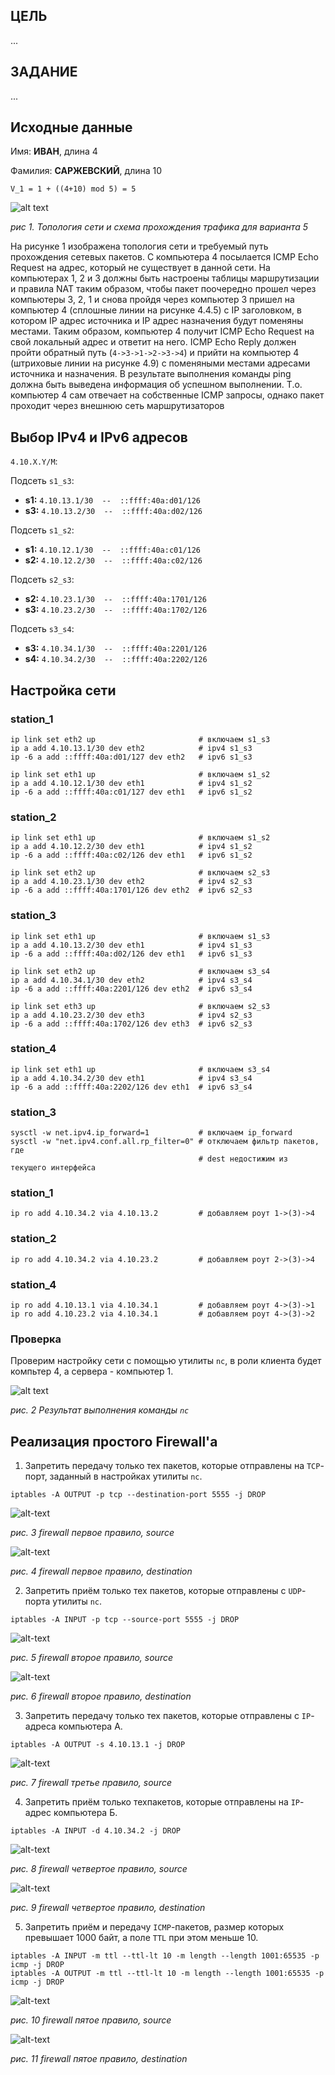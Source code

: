 ## ЦЕЛЬ
...

## ЗАДАНИЕ
...

## Исходные данные
Имя: **ИВАН**, длина 4

Фамилия: **САРЖЕВСКИЙ**, длина 10

`V_1 = 1 + ((4+10) mod 5) = 5`

![alt text](images/varik.png)

_рис 1. Топология сети и схема прохождения трафика для варианта 5_

На рисунке 1 изображена топология сети и требуемый путь прохождения сетевых пакетов. С компьютера 4 посылается ICMP Echo Request на адрес, который не существует в данной сети. На компьютерах 1, 2 и 3 должны быть настроены таблицы маршрутизации и правила NAT таким образом, чтобы пакет поочередно прошел через компьютеры 3, 2, 1 и снова пройдя через компьютер 3 пришел на компьютер 4 (сплошные линии на рисунке 4.4.5) с IP заголовком, в котором IP адрес источника и IP адрес назначения будут поменяны местами. Таким образом, компьютер 4 получит ICMP Echo Request на свой локальный адрес и ответит на него. ICMP Echo Reply должен пройти обратный путь (`4->3->1->2->3->4`) и прийти на компьютер 4 (штриховые линии на рисунке 4.9) с поменяными местами адресами источника и назначения. В результате выполнения команды ping должна быть выведена информация об успешном выполнении. Т.о. компьютер 4 сам отвечает на собственные ICMP запросы, однако пакет проходит через внешнюю сеть маршрутизаторов

## Выбор IPv4 и IPv6 адресов

`4.10.X.Y/M`:

Подсеть `s1_s3`:
* **s1:** `4.10.13.1/30  --  ::ffff:40a:d01/126`
* **s3:** `4.10.13.2/30  --  ::ffff:40a:d02/126`

Подсеть `s1_s2`:
* **s1:** `4.10.12.1/30  --  ::ffff:40a:c01/126`
* **s2:** `4.10.12.2/30  --  ::ffff:40a:c02/126`

Подсеть `s2_s3`:
* **s2:** `4.10.23.1/30  --  ::ffff:40a:1701/126`
* **s3:** `4.10.23.2/30  --  ::ffff:40a:1702/126`

Подсеть `s3_s4`:
* **s3:** `4.10.34.1/30  --  ::ffff:40a:2201/126`
* **s4:** `4.10.34.2/30  --  ::ffff:40a:2202/126`

## Настройка сети

### station_1
```
ip link set eth2 up                       # включаем s1_s3
ip a add 4.10.13.1/30 dev eth2            # ipv4 s1_s3
ip -6 a add ::ffff:40a:d01/127 dev eth2   # ipv6 s1_s3

ip link set eth1 up                       # включаем s1_s2
ip a add 4.10.12.1/30 dev eth1            # ipv4 s1_s2
ip -6 a add ::ffff:40a:c01/127 dev eth1   # ipv6 s1_s2
```

### station_2
```
ip link set eth1 up                       # включаем s1_s2
ip a add 4.10.12.2/30 dev eth1            # ipv4 s1_s2
ip -6 a add ::ffff:40a:c02/126 dev eth1   # ipv6 s1_s2

ip link set eth2 up                       # включаем s2_s3
ip a add 4.10.23.1/30 dev eth2            # ipv4 s2_s3
ip -6 a add ::ffff:40a:1701/126 dev eth2  # ipv6 s2_s3
```

### station_3
```
ip link set eth1 up                       # включаем s1_s3
ip a add 4.10.13.2/30 dev eth1            # ipv4 s1_s3
ip -6 a add ::ffff:40a:d02/126 dev eth1   # ipv6 s1_s3

ip link set eth2 up                       # включаем s3_s4
ip a add 4.10.34.1/30 dev eth2            # ipv4 s3_s4
ip -6 a add ::ffff:40a:2201/126 dev eth2  # ipv6 s3_s4

ip link set eth3 up                       # включаем s2_s3
ip a add 4.10.23.2/30 dev eth3            # ipv4 s2_s3
ip -6 a add ::ffff:40a:1702/126 dev eth3  # ipv6 s2_s3
```

### station_4
```
ip link set eth1 up                       # включаем s3_s4
ip a add 4.10.34.2/30 dev eth1            # ipv4 s3_s4
ip -6 a add ::ffff:40a:2202/126 dev eth1  # ipv6 s3_s4
```

### station_3
```
sysctl -w net.ipv4.ip_forward=1           # включаем ip_forward
sysctl -w "net.ipv4.conf.all.rp_filter=0" # отключаем фильтр пакетов, где
                                          # dest недостижим из текущего интерфейса
```

### station_1
```
ip ro add 4.10.34.2 via 4.10.13.2         # добавляем роут 1->(3)->4
```

### station_2
```
ip ro add 4.10.34.2 via 4.10.23.2         # добавляем роут 2->(3)->4
```

### station_4
```
ip ro add 4.10.13.1 via 4.10.34.1         # добавляем роут 4->(3)->1
ip ro add 4.10.23.2 via 4.10.34.1         # добавляем роут 4->(3)->2
```

### Проверка

Проверим настройку сети с помощью утилиты `nc`, в роли клиента будет
компьтер 4, а сервера - компьютер 1.

![alt text](images/first_task.png)

_рис. 2 Результат выполнения команды `nc`_

## Реализация простого Firewall'а

1. Запретить передачу только тех пакетов, которые отправлены на `TCP`-порт,
заданный в настройках утилиты `nc`.

```
iptables -A OUTPUT -p tcp --destination-port 5555 -j DROP
```

![alt-text](images/firewall_1_src.png)

_рис. 3 firewall первое правило, source_

![alt-text](images/firewall_1_dst.png)

_рис. 4 firewall первое правило, destination_

2. Запретить приём только тех пакетов, которые отправлены с `UDP`-порта утилиты `nc`.

```
iptables -A INPUT -p tcp --source-port 5555 -j DROP
```

![alt-text](images/firewall_2_src.png)

_рис. 5 firewall второе правило, source_

![alt-text](images/firewall_2_dst.png)

_рис. 6 firewall второе правило, destination_

3. Запретить передачу только тех пакетов, которые отправлены с `IP`-адреса компьютера А.

```
iptables -A OUTPUT -s 4.10.13.1 -j DROP
```

![alt-text](images/firewall_3_src.png)

_рис. 7 firewall третье правило, source_

4. Запретить  приём  только  техпакетов,  которые  отправлены  на  `IP`-адрес компьютера Б.

```
iptables -A INPUT -d 4.10.34.2 -j DROP
```

![alt-text](images/firewall_4_src.png)

_рис. 8 firewall четвертое правило, source_

![alt-text](images/firewall_4_dst.png)

_рис. 9 firewall четвертое правило, destination_

5. Запретить  приём  и  передачу `ICMP`-пакетов,  размер  которых превышает 1000 байт, а поле
`TTL` при этом меньше 10.

```
iptables -A INPUT -m ttl --ttl-lt 10 -m length --length 1001:65535 -p icmp -j DROP
iptables -A OUTPUT -m ttl --ttl-lt 10 -m length --length 1001:65535 -p icmp -j DROP
```

![alt-text](images/firewall_5_src.png)

_рис. 10 firewall пятое правило, source_

![alt-text](images/firewall_5_dst.png)

_рис. 11 firewall пятое правило, destination_